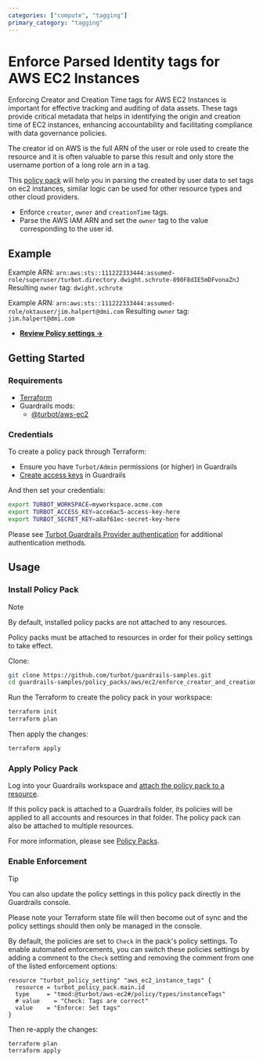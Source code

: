 ```yaml
---
categories: ["compute", "tagging"]
primary_category: "tagging"
---
```


# Enforce Parsed Identity tags for AWS EC2 Instances

Enforcing Creator and Creation Time tags for AWS EC2 Instances is important for effective tracking and auditing of data assets. These tags provide critical metadata that helps in identifying the origin and creation time of EC2 instances, enhancing accountability and facilitating compliance with data governance policies.

The creator id on AWS is the full ARN of the user or role used to create the resource and it is often valuable to parse this result and only store the username portion of a long role arn in a tag.

This [policy pack](https://turbot.com/guardrails/docs/concepts/policy-packs) will help you in parsing the created by user data to set tags on ec2 instances, similar logic can be used for other resource types and other cloud providers.  

- Enforce `creator`, `owner` and `creationTime` tags.
- Parse the AWS IAM ARN and set the `owner` tag to the value corresponding to the user id.

## Example
Example ARN: `arn:aws:sts::111222333444:assumed-role/superuser/turbot.directory.dwight.schrute-890F8dIE5mDFvonaZnJ`
Resulting `owner` tag: `dwight.schrute`

Example ARN: `arn:aws:sts::111222333444:assumed-role/oktauser/jim.halpert@dmi.com`
Resulting `owner` tag: `jim.halpert@dmi.com`

- **[Review Policy settings →](https://hub.guardrails.turbot.com/policy-packs/aws_ec2_enforce_creator_and_creationtime_tags_for_instances/settings)**

## Getting Started

### Requirements

- [Terraform](https://developer.hashicorp.com/terraform/install)
- Guardrails mods:
  - [@turbot/aws-ec2](https://hub.guardrails.turbot.com/mods/aws/mods/aws-ec2)

### Credentials

To create a policy pack through Terraform:

- Ensure you have `Turbot/Admin` permissions (or higher) in Guardrails
- [Create access keys](https://turbot.com/guardrails/docs/guides/iam/access-keys#generate-a-new-guardrails-api-access-key) in Guardrails

And then set your credentials:

```sh
export TURBOT_WORKSPACE=myworkspace.acme.com
export TURBOT_ACCESS_KEY=acce6ac5-access-key-here
export TURBOT_SECRET_KEY=a8af61ec-secret-key-here
```

Please see [Turbot Guardrails Provider authentication](https://registry.terraform.io/providers/turbot/turbot/latest/docs#authentication) for additional authentication methods.

## Usage

### Install Policy Pack

> [!NOTE]
> By default, installed policy packs are not attached to any resources.
>
> Policy packs must be attached to resources in order for their policy settings to take effect.

Clone:

```sh
git clone https://github.com/turbot/guardrails-samples.git
cd guardrails-samples/policy_packs/aws/ec2/enforce_creator_and_creationtime_tags_for_instances
```

Run the Terraform to create the policy pack in your workspace:

```sh
terraform init
terraform plan
```

Then apply the changes:

```sh
terraform apply
```

### Apply Policy Pack

Log into your Guardrails workspace and [attach the policy pack to a resource](https://turbot.com/guardrails/docs/guides/policy-packs#attach-a-policy-pack-to-a-resource).

If this policy pack is attached to a Guardrails folder, its policies will be applied to all accounts and resources in that folder. The policy pack can also be attached to multiple resources.

For more information, please see [Policy Packs](https://turbot.com/guardrails/docs/concepts/policy-packs).

### Enable Enforcement

> [!TIP]
> You can also update the policy settings in this policy pack directly in the Guardrails console.
>
> Please note your Terraform state file will then become out of sync and the policy settings should then only be managed in the console.

By default, the policies are set to `Check` in the pack's policy settings. To enable automated enforcements, you can switch these policies settings by adding a comment to the `Check` setting and removing the comment from one of the listed enforcement options:

```hcl
resource "turbot_policy_setting" "aws_ec2_instance_tags" {
  resource = turbot_policy_pack.main.id
  type     = "tmod:@turbot/aws-ec2#/policy/types/instanceTags"
  # value    = "Check: Tags are correct"
  value    = "Enforce: Set tags"
}
```

Then re-apply the changes:

```sh
terraform plan
terraform apply
```
